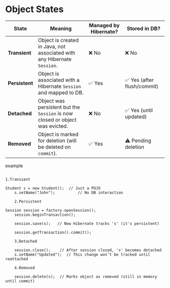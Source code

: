 # Object States

| **State**      | **Meaning**                                                                  | **Managed by Hibernate?** | **Stored in DB?**          |
|----------------|------------------------------------------------------------------------------|---------------------------|----------------------------|
| **Transient**  | Object is created in Java, not associated with any Hibernate `Session`.      | ❌ No                      | ❌ No                       |
| **Persistent** | Object is associated with a Hibernate `Session` and mapped to DB.            | ✅ Yes                     | ✅ Yes (after flush/commit) |
| **Detached**   | Object was persistent but the `Session` is now closed or object was evicted. | ❌ No                      | ✅ Yes (until updated)      |
| **Removed**    | Object is marked for deletion (will be deleted on `commit`).                 | ✅ Yes                     | ⚠️ Pending deletion        |

example

```

1.Transient

Student s = new Student();  // Just a POJO
    s.setName("John");          // No DB interaction
    
    2.Persistent

Session session = factory.openSession();
    session.beginTransaction();
    
    session.save(s);   // Now Hibernate tracks 's' (it's persistent)
    
    session.getTransaction().commit();
    
    3.Detached
           
    session.close();    // After session closed, 's' becomes detached
    s.setName("Updated");  // This change won’t be tracked until reattached
    
    4.Removed
    
    session.delete(s);  // Marks object as removed (still in memory until commit)

```
